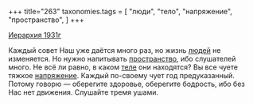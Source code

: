 +++
title="263"
taxonomies.tags = [
 "люди",
 "тело",
 "напряжение",
 "пространство",
]
+++

[Иерархия 1931г](/agni/1931)

Каждый совет Наш уже даётся много раз, но жизнь [людей](/tags/люди) не изменяется. Но нужно напитывать [пространство](/tags/пространство), ибо слушателей много. Не всё ли равно, в каком [теле](/tags/тело) они находятся? Вы все чуете тяжкое [напряжение](/tags/напряжение). Каждый по-своему чует год предуказанный. Потому говорю — оберегите здоровье, оберегите бодрость, ибо без Нас нет движения. Слушайте тремя ушами.   

